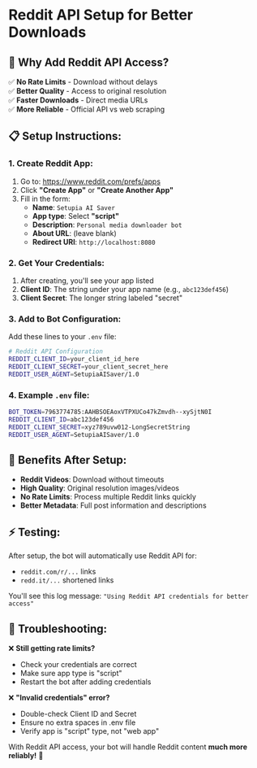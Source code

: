 # Reddit API Setup for Better Downloads

## 🚀 **Why Add Reddit API Access?**

✅ **No Rate Limits** - Download without delays  
✅ **Better Quality** - Access to original resolution  
✅ **Faster Downloads** - Direct media URLs  
✅ **More Reliable** - Official API vs web scraping  

## 📋 **Setup Instructions:**

### 1. **Create Reddit App:**
1. Go to: https://www.reddit.com/prefs/apps
2. Click **"Create App"** or **"Create Another App"**
3. Fill in the form:
   - **Name**: `Setupia AI Saver`
   - **App type**: Select **"script"**
   - **Description**: `Personal media downloader bot`
   - **About URL**: (leave blank)
   - **Redirect URI**: `http://localhost:8080`

### 2. **Get Your Credentials:**
1. After creating, you'll see your app listed
2. **Client ID**: The string under your app name (e.g., `abc123def456`)
3. **Client Secret**: The longer string labeled "secret"

### 3. **Add to Bot Configuration:**

Add these lines to your `.env` file:
```bash
# Reddit API Configuration
REDDIT_CLIENT_ID=your_client_id_here
REDDIT_CLIENT_SECRET=your_client_secret_here
REDDIT_USER_AGENT=SetupiaAISaver/1.0
```

### 4. **Example `.env` file:**
```bash
BOT_TOKEN=7963774785:AAHBSOEAoxVTPXUCo47kZmvdh--xySjtN0I
REDDIT_CLIENT_ID=abc123def456
REDDIT_CLIENT_SECRET=xyz789uvw012-LongSecretString
REDDIT_USER_AGENT=SetupiaAISaver/1.0
```

## 🎯 **Benefits After Setup:**

- **Reddit Videos**: Download without timeouts
- **High Quality**: Original resolution images/videos  
- **No Rate Limits**: Process multiple Reddit links quickly
- **Better Metadata**: Full post information and descriptions

## ⚡ **Testing:**

After setup, the bot will automatically use Reddit API for:
- `reddit.com/r/...` links
- `redd.it/...` shortened links

You'll see this log message: `"Using Reddit API credentials for better access"`

## 🔧 **Troubleshooting:**

❌ **Still getting rate limits?**
- Check your credentials are correct
- Make sure app type is "script"
- Restart the bot after adding credentials

❌ **"Invalid credentials" error?**
- Double-check Client ID and Secret
- Ensure no extra spaces in .env file
- Verify app is "script" type, not "web app"

With Reddit API access, your bot will handle Reddit content **much more reliably!** 🚀
